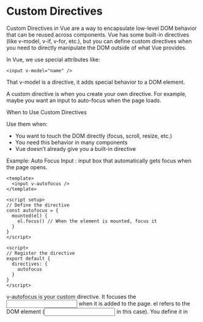 # Custom Directives

Custom Directives in Vue are a way to encapsulate low-level DOM behavior that can be reused across components. Vue has some built-in directives (like v-model, v-if, v-for, etc.), but you can define custom directives when you need to directly manipulate the DOM outside of what Vue provides.

In Vue, we use special attributes like:
```
<input v-model="name" />
```
That v-model is a directive, it adds special behavior to a DOM element.

A custom directive is when you create your own directive. For example, maybe you want an input to auto-focus when the page loads.

When to Use Custom Directives

Use them when:
- You want to touch the DOM directly (focus, scroll, resize, etc.)
- You need this behavior in many components
- Vue doesn’t already give you a built-in directive

Example: Auto Focus Input : input box that automatically gets focus when the page opens.

```
<template>
  <input v-autofocus />
</template>

<script setup>
// Define the directive
const autofocus = {
  mounted(el) {
    el.focus() // When the element is mounted, focus it
  }
}
</script>

<script>
// Register the directive
export default {
  directives: {
    autofocus
  }
}
</script>
```
v-autofocus is your custom directive. It focuses the <input> when it is added to the page. el refers to the DOM element (<input> in this case). You define it in <script setup>, and register it in export default.
